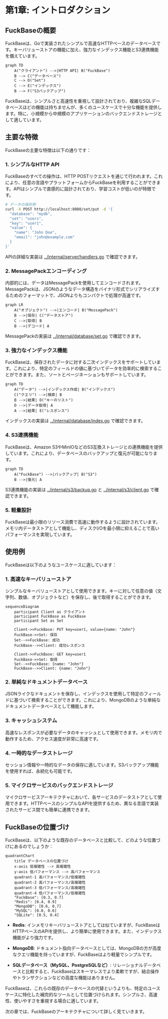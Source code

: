 # 第1章: イントロダクション

## FuckBaseの概要

FuckBaseは、Goで実装されたシンプルで高速なHTTPベースのデータベースです。キーバリューストアの機能に加え、強力なインデックス機能とS3連携機能を備えています。

```mermaid
graph TD
    A("クライアント") -->|HTTP API| B("FuckBase")
    B --> C("データベース")
    C --> D("Set")
    C --> E("インデックス")
    B --> F("S3バックアップ")
```

FuckBaseは、シンプルさと高速性を重視して設計されており、複雑なSQLデータベースほどの機能は持ちませんが、多くのユースケースで十分な機能を提供します。特に、小規模から中規模のアプリケーションのバックエンドストレージとして適しています。

## 主要な特徴

FuckBaseの主要な特徴は以下の通りです：

### 1. シンプルなHTTP API

FuckBaseのすべての操作は、HTTP POSTリクエストを通じて行われます。これにより、任意の言語やプラットフォームからFuckBaseを利用することができます。APIはシンプルで直感的に設計されており、学習コストが低いのが特徴です。

```bash
# データの保存例
curl -X POST http://localhost:8080/set/put -d '{
  "database": "mydb",
  "set": "users",
  "key": "user1",
  "value": {
    "name": "John Doe",
    "email": "john@example.com"
  }
}'
```

APIの詳細な実装は [../internal/server/handlers.go](../internal/server/handlers.go) で確認できます。

### 2. MessagePackエンコーディング

内部的には、データはMessagePackを使用してエンコードされます。MessagePackは、JSONのようなデータ構造をバイナリ形式でシリアライズするためのフォーマットで、JSONよりもコンパクトで処理が高速です。

```mermaid
graph LR
    A("オブジェクト") -->|エンコード| B("MessagePack")
    B -->|保存| C("データストア")
    C -->|取得| B
    B -->|デコード| A
```

MessagePackの実装は [../internal/database/set.go](../internal/database/set.go) で確認できます。

### 3. 強力なインデックス機能

FuckBaseは、保存されたデータに対する二次インデックスをサポートしています。これにより、特定のフィールドの値に基づいてデータを効率的に検索することができます。また、ソートとページネーションもサポートしています。

```mermaid
graph TD
    A("データ") -->|インデックス作成| B("インデックス")
    C("クエリ") -->|検索| B
    B -->|結果| D("キーのリスト")
    D -->|データ取得| A
    A -->|結果| E("レスポンス")
```

インデックスの実装は [../internal/database/index.go](../internal/database/index.go) で確認できます。

### 4. S3連携機能

FuckBaseは、Amazon S3やMinIOなどのS3互換ストレージとの連携機能を提供しています。これにより、データベースのバックアップと復元が可能になります。

```mermaid
graph TD
    A("FuckBase") -->|バックアップ| B("S3")
    B -->|復元| A
```

S3連携機能の実装は [../internal/s3/backup.go](../internal/s3/backup.go) と [../internal/s3/client.go](../internal/s3/client.go) で確認できます。

### 5. 軽量設計

FuckBaseは最小限のリソース消費で高速に動作するように設計されています。メモリ内データストアとして機能し、ディスクI/Oを最小限に抑えることで高いパフォーマンスを実現しています。

## 使用例

FuckBaseは以下のようなユースケースに適しています：

### 1. 高速なキーバリューストア

シンプルなキーバリューストアとして使用できます。キーに対して任意の値（文字列、数値、オブジェクトなど）を保存し、後で取得することができます。

```mermaid
sequenceDiagram
    participant Client as クライアント
    participant FuckBase as FuckBase
    participant Set as Set
    
    Client->>FuckBase: PUT key=user1, value={name: "John"}
    FuckBase->>Set: 保存
    Set-->>FuckBase: 成功
    FuckBase-->>Client: 成功レスポンス
    
    Client->>FuckBase: GET key=user1
    FuckBase->>Set: 取得
    Set-->>FuckBase: {name: "John"}
    FuckBase-->>Client: {name: "John"}
```

### 2. 単純なドキュメントデータベース

JSONライクなドキュメントを保存し、インデックスを使用して特定のフィールドに基づいて検索することができます。これにより、MongoDBのような単純なドキュメントデータベースとして機能します。

### 3. キャッシュシステム

高速なレスポンスが必要なデータのキャッシュとして使用できます。メモリ内で動作するため、アクセス速度が非常に高速です。

### 4. 一時的なデータストレージ

セッション情報や一時的なデータの保存に適しています。S3バックアップ機能を使用すれば、永続化も可能です。

### 5. マイクロサービスのバックエンドストレージ

マイクロサービスアーキテクチャにおいて、各サービスのデータストアとして使用できます。HTTPベースのシンプルなAPIを提供するため、異なる言語で実装されたサービス間でも簡単に連携できます。

## FuckBaseの位置づけ

FuckBaseは、以下のような既存のデータベースと比較して、どのような位置づけにあるのでしょうか：

```mermaid
quadrantChart
    title データベースの位置づけ
    x-axis 低複雑性 --> 高複雑性
    y-axis 低パフォーマンス --> 高パフォーマンス
    quadrant-1 高パフォーマンス/低複雑性
    quadrant-2 高パフォーマンス/高複雑性
    quadrant-3 低パフォーマンス/高複雑性
    quadrant-4 低パフォーマンス/低複雑性
    "FuckBase": [0.3, 0.7]
    "Redis": [0.4, 0.9]
    "MongoDB": [0.6, 0.7]
    "MySQL": [0.8, 0.6]
    "SQLite": [0.5, 0.4]
```

- **Redis**: インメモリキーバリューストアとしては似ていますが、FuckBaseはHTTPベースのAPIを提供し、より簡単に使用できます。また、インデックス機能がより強力です。

- **MongoDB**: ドキュメント指向データベースとしては、MongoDBの方が高度なクエリ機能を持っていますが、FuckBaseはより軽量でシンプルです。

- **SQLデータベース（MySQL、PostgreSQLなど）**: リレーショナルデータベースと比較すると、FuckBaseはスキーマレスでより柔軟ですが、結合操作やトランザクションなどの高度な機能はありません。

FuckBaseは、これらの既存のデータベースの代替というよりも、特定のユースケースに特化した補完的なツールとして位置づけられます。シンプルさ、高速性、使いやすさを重視する場合に適しています。

次の章では、FuckBaseのアーキテクチャについて詳しく見ていきます。